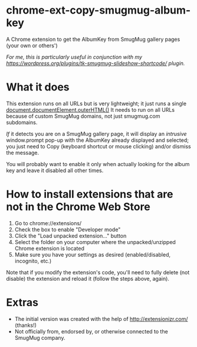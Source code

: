 # chrome-ext-copy-smugmug-album-key
A Chrome extension to get the AlbumKey from SmugMug gallery pages (your own or others')

*For me, this is particularly useful in conjunction with my https://wordpress.org/plugins/tk-smugmug-slideshow-shortcode/ plugin.*

# What it does
This extension runs on all URLs but is very lightweight; it just runs a single [document.documentElement.outerHTML()](https://developer.mozilla.org/en-US/docs/Web/API/Element/outerHTML)
It needs to run on all URLs because of custom SmugMug domains, not just smugmug.com subdomains.

_If_ it detects you are on a SmugMug gallery page, it will display an _intrusive_ window.prompt pop-up with the AlbumKey already displayed and selected; you just need to Copy (keyboard shortcut or mouse clicking) and/or dismiss the message.

You will probably want to enable it only when actually looking for the album key and leave it disabled all other times.

# How to install extensions that are not in the Chrome Web Store
1. Go to chrome://extensions/
2. Check the box to enable "Developer mode"
3. Click the "Load unpacked extension..." button
4. Select the folder on your computer where the unpacked/unzipped Chrome extension is located
5. Make sure you have your settings as desired (enabled/disabled, incognito, etc.)

Note that if you modify the extension's code, you'll need to fully delete (not disable) the extension and reload it (follow the steps above, again).

# Extras
* The initial version was created with the help of http://extensionizr.com/ (thanks!)
* Not officially from, endorsed by, or otherwise connected to the SmugMug company.